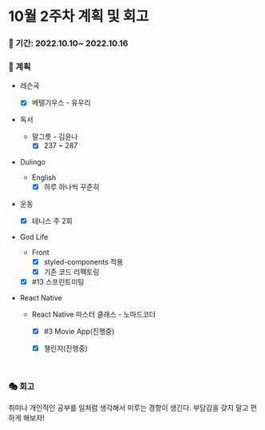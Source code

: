 # 10월 2주차 계획 및 회고

### 📆 기간: 2022.10.10~ 2022.10.16

### 📑 계획

- 레슨곡

  - [x] 베텔기우스 - 유우리
- 독서
  - 말그릇 - 김윤나
    - [x] 237 ~ 287
- Dulingo
  - English
    - [x] 하루 하나씩 꾸준히
- 운동
  - [x] 테니스 주 2회
- God Life
  - Front
    - [x] styled-components 적용
    - [x] 기존 코드 리팩토링
  - [x] #13 스프린트미팅
- React Native

  - React Native 마스터 클래스 - 노마드코더

    - [x] #3 Movie App(진행중)
    - [x] 챌린지(진행중)



<br/>

### 🎭 회고

 취미나 개인적인 공부를 일처럼 생각해서 미루는 경향이 생긴다. 부담감을 갖지 말고 편하게 해보자!
